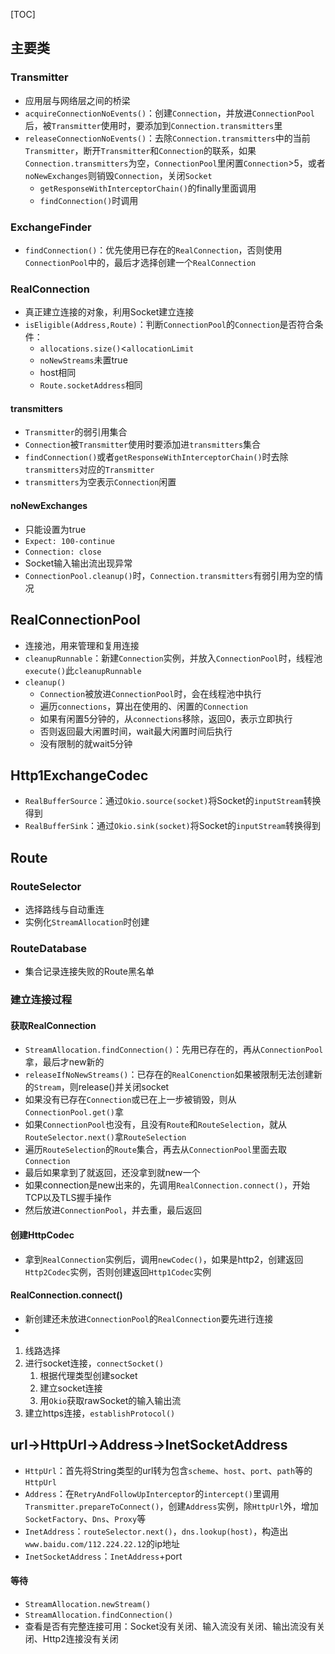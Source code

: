 [TOC]

## 主要类
### Transmitter
* 应用层与网络层之间的桥梁
* `acquireConnectionNoEvents()`：创建`Connection`，并放进`ConnectionPool`后，被`Transmitter`使用时，要添加到`Connection.transmitters`里
* `releaseConnectionNoEvents()`：去除`Connection.transmitters`中的当前`Transmitter`，断开`Transmitter`和`Connection`的联系，如果`Connection.transmitters`为空，`ConnectionPool`里闲置`Connection`>5，或者`noNewExchanges`则销毁`Connection`，关闭`Socket`
	* `getResponseWithInterceptorChain()`的finally里面调用
	* `findConnection()`时调用

### ExchangeFinder
* `findConnection()`：优先使用已存在的`RealConnection`，否则使用`ConnectionPool`中的，最后才选择创建一个`RealConnection`

### RealConnection
* 真正建立连接的对象，利用Socket建立连接
* `isEligible(Address,Route)`：判断`ConnectionPool`的`Connection`是否符合条件：
	* `allocations.size()`<`allocationLimit`
	* `noNewStreams`未置true
	* host相同
	* `Route.socketAddress`相同

#### transmitters
* `Transmitter`的弱引用集合
* `Connection`被`Transmitter`使用时要添加进`transmitters`集合
* `findConnection()`或者`getResponseWithInterceptorChain()`时去除`transmitters`对应的`Transmitter`
* `transmitters`为空表示`Connection`闲置

#### noNewExchanges
* 只能设置为true
* `Expect: 100-continue`
* `Connection: close`
* Socket输入输出流出现异常
* `ConnectionPool.cleanup()`时，`Connection.transmitters`有弱引用为空的情况

## RealConnectionPool
* 连接池，用来管理和复用连接
* `cleanupRunnable`：新建`Connection`实例，并放入`ConnectionPool`时，线程池`execute()`此`cleanupRunnable`
* `cleanup()`
	* `Connection`被放进`ConnectionPool`时，会在线程池中执行
	* 遍历`connections`，算出在使用的、闲置的`Connection`
	* 如果有闲置5分钟的，从`connections`移除，返回0，表示立即执行
	* 否则返回最大闲置时间，wait最大闲置时间后执行
	* 没有限制的就wait5分钟

## Http1ExchangeCodec
* `RealBufferSource`：通过`Okio.source(socket)`将Socket的`inputStream`转换得到
* `RealBufferSink`：通过`Okio.sink(socket)`将Socket的`inputStream`转换得到

## Route
### RouteSelector
* 选择路线与自动重连
* 实例化`StreamAllocation`时创建

### RouteDatabase
* 集合记录连接失败的Route黑名单

### 建立连接过程
#### 获取RealConnection
* `StreamAllocation.findConnection()`：先用已存在的，再从`ConnectionPool`拿，最后才new新的
* `releaseIfNoNewStreams()`：已存在的`RealConenction`如果被限制无法创建新的`Stream`，则release()并关闭socket
* 如果没有已存在`Connection`或已在上一步被销毁，则从`ConnectionPool.get()`拿
* 如果`ConnectionPool`也没有，且没有`Route`和`RouteSelection`，就从`RouteSelector.next()`拿`RouteSelection`
* 遍历`RouteSelection`的`Route`集合，再去从`ConnectionPool`里面去取`Connection`
* 最后如果拿到了就返回，还没拿到就new一个
* 如果connection是new出来的，先调用`RealConnection.connect()`，开始TCP以及TLS握手操作
* 然后放进`ConnectionPool`，并去重，最后返回

#### 创建HttpCodec
* 拿到`RealConnection`实例后，调用`newCodec()`，如果是http2，创建返回`Http2Codec`实例，否则创建返回`Http1Codec`实例

#### RealConnection.connect()
* 新创建还未放进`ConnectionPool`的`RealConnection`要先进行连接
* 

1. 线路选择
2. 进行socket连接，`connectSocket()`
	1. 根据代理类型创建socket
	2. 建立socket连接
	3. 用`Okio`获取rawSocket的输入输出流
3. 建立https连接，`establishProtocol()`


## url->HttpUrl->Address->InetSocketAddress
* `HttpUrl`：首先将String类型的url转为包含`scheme`、`host`、`port`、`path`等的`HttpUrl`
* `Address`：在`RetryAndFollowUpInterceptor`的`intercept()`里调用`Transmitter.prepareToConnect()`，创建`Address`实例，除`HttpUrl`外，增加`SocketFactory`、`Dns`、`Proxy`等
* `InetAddress`：`routeSelector.next()`，`dns.lookup(host)`，构造出`www.baidu.com/112.224.22.12`的ip地址
* `InetSocketAddress`：`InetAddress`+port

#### 等待
* `StreamAllocation.newStream()`
* `StreamAllocation.findConnection()`
* 查看是否有完整连接可用：Socket没有关闭、输入流没有关闭、输出流没有关闭、Http2连接没有关闭